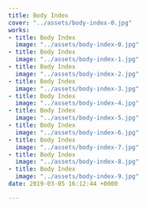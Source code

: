 ```yaml
---
title: Body Index
cover: "../assets/body-index-0.jpg"
works:
- title: Body Index
  image: "../assets/body-index-0.jpg"
- title: Body Index
  image: "../assets/body-index-1.jpg"
- title: Body Index
  image: "../assets/body-index-2.jpg"
- title: Body Index
  image: "../assets/body-index-3.jpg"
- title: Body Index
  image: "../assets/body-index-4.jpg"
- title: Body Index
  image: "../assets/body-index-5.jpg"
- title: Body Index
  image: "../assets/body-index-6.jpg"
- title: Body Index
  image: "../assets/body-index-7.jpg"
- title: Body Index
  image: "../assets/body-index-8.jpg"
- title: Body Index
  image: "../assets/body-index-9.jpg"
date: 2019-03-05 16:12:44 +0000

---
```

